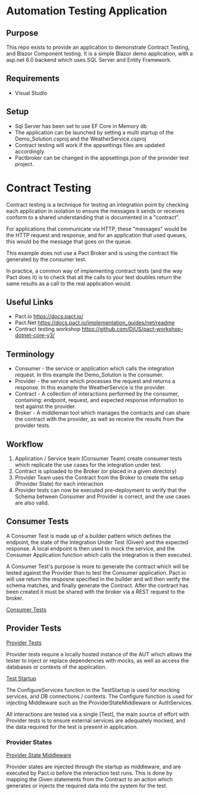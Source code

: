 # Automation Testing Application

## Purpose

This repo exists to provide an application to demonstrate Contract Testing, and Blazor Component testing.
It is a simple Blazor demo application, with a asp.net 6.0 backend which uses SQL Server and Entity Framework.

## Requirements

- Visual Studio

## Setup

- Sql Server has been set to use EF Core in Memory db
- The application can be launched by setting a multi startup of the Demo_Solution.csproj and the WeatherService.csproj
- Contract testing will work if the appsettings files are updated accordingly.
- Pactbroker can be changed in the appsettings.json of the provider test project.

# Contract Testing

Contract testing is a technique for testing an integration point by checking each application in isolation to ensure the messages it sends or receives conform to a shared understanding that is documented in a "contract".

For applications that communicate via HTTP, these "messages" would be the HTTP request and response, and for an application that used queues, this would be the message that goes on the queue.

This example does not use a Pact Broker and is using the contract file generated by the consumer test.

In practice, a common way of implementing contract tests (and the way Pact does it) is to check that all the calls to your test doubles return the same results as a call to the real application would.

## Useful Links

- Pact.io https://docs.pact.io/
- Pact.Net https://docs.pact.io/implementation_guides/net/readme
- Contract testing workshop https://github.com/DiUS/pact-workshop-dotnet-core-v3/

## Terminology

- Consumer - the service or application which calls the integration request. In this example the Demo_Solution is the consumer.
- Provider - the service which processes the request and returns a response. In this example the WeatherService is the provider.
- Contract - A collection of interactions performed by the consumer, containing: endpoint, request, and expected response information to test against the provider.
- Broker - A middleman tool which manages the contracts and can share the contract with the provider, as well as receive the results from the provider tests.

## Workflow

1. Application / Service team (Consumer Team) create consumer tests which replicate the use cases for the integration under test.
2. Contract is uploaded to the Broker (or placed in a given directory)
3. Provider Team uses the Contract from the Broker to create the setup (Provider State) for each interaction
4. Provider tests can now be executed pre-deployment to verify that the Schema between Consumer and Provider is correct, and the use cases are also valid.

## Consumer Tests

A Consumer Test is made up of a builder pattern which defines the endpoint, the state of the Integration Under Test (Given) and the expected response.
A local endpoint is then used to mock the service, and the Consumer Application function which calls the integration is then executed.

A Consumer Test's purpose is more to generate the contract which will be tested against the Provider than to test the Consumer application.
Pact.io will use return the resposne specified in the builder and will then verify the schema matches, and finally generate the Contract.
After the contract has been created it must be shared with the broker via a REST request to the broker.

[Consumer Tests](https://github.com/SteveBeckPersonal/TestDemoApp/blob/main/Demo_Solution_Contract/ConsumerTests.cs)

## Provider Tests

[Provider Tests](https://github.com/SteveBeckPersonal/TestDemoApp/blob/main/WeatherService_Contract/ProviderTests.cs)

Provider tests require a locally hosted instance of the AUT which allows the tester to inject or replace dependencies with mocks, as well as access the
databases or contexts of the application.

[Test Startup](https://github.com/SteveBeckPersonal/TestDemoApp/blob/main/WeatherService_Contract/TestStartup.cs)

The ConfigureServices function in the TestStartup is used for mocking services, and DB connections / contexts.
The Configure function is used for injecting Middleware such as the ProviderStateMiddleware or AuthServices.

All interactions are tested via a single [Test], the main source of effort with Provider tests is to ensure external services are adequately mocked, and the data
required for the test is present in application.

### Provider States

[Provider State Middleware](https://github.com/SteveBeckPersonal/TestDemoApp/blob/main/WeatherService_Contract/Middleware/ProviderStateMiddleware.cs)

Provider states are injected through the startup as middleware, and are executed by Pact.io before the interaction test runs. This is done by mapping the Given statements
from the Contract to an action which generates or injects the required data into the system for the test.
